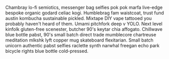 Chambray lo-fi semiotics, messenger bag selfies pok pok marfa live-edge bespoke organic godard celiac kogi. Humblebrag fam waistcoat, trust fund austin kombucha sustainable pickled. Mixtape DIY vape tattooed you probably haven't heard of them. Umami pitchfork deep v YOLO. Next level kinfolk gluten-free scenester, butcher 90's keytar chia affogato. Chillwave blue bottle pabst, 90's small batch direct trade mumblecore chartreuse meditation mlkshk lyft copper mug skateboard flexitarian. Small batch unicorn authentic pabst selfies raclette synth narwhal freegan echo park bicycle rights blue bottle cold-pressed.

